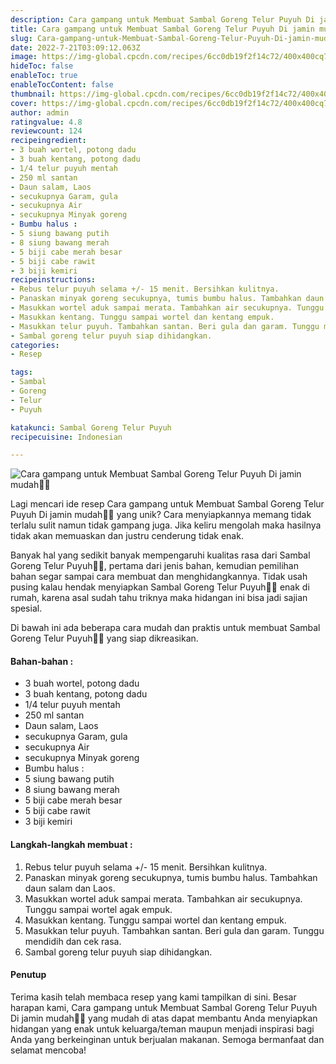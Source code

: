 ```yaml
---
description: Cara gampang untuk Membuat Sambal Goreng Telur Puyuh Di jamin mudah"
title: Cara gampang untuk Membuat Sambal Goreng Telur Puyuh Di jamin mudah
slug: Cara-gampang-untuk-Membuat-Sambal-Goreng-Telur-Puyuh-Di-jamin-mudah
date: 2022-7-21T03:09:12.063Z
image: https://img-global.cpcdn.com/recipes/6cc0db19f2f14c72/400x400cq70/photo.jpg
hideToc: false
enableToc: true
enableTocContent: false
thumbnail: https://img-global.cpcdn.com/recipes/6cc0db19f2f14c72/400x400cq70/photo.jpg
cover: https://img-global.cpcdn.com/recipes/6cc0db19f2f14c72/400x400cq70/photo.jpg
author: admin
ratingvalue: 4.8
reviewcount: 124
recipeingredient:
- 3 buah wortel, potong dadu
- 3 buah kentang, potong dadu
- 1/4 telur puyuh mentah
- 250 ml santan
- Daun salam, Laos
- secukupnya Garam, gula
- secukupnya Air
- secukupnya Minyak goreng
- Bumbu halus :
- 5 siung bawang putih
- 8 siung bawang merah
- 5 biji cabe merah besar
- 5 biji cabe rawit
- 3 biji kemiri
recipeinstructions:
- Rebus telur puyuh selama +/- 15 menit. Bersihkan kulitnya.
- Panaskan minyak goreng secukupnya, tumis bumbu halus. Tambahkan daun salam dan Laos.
- Masukkan wortel aduk sampai merata. Tambahkan air secukupnya. Tunggu sampai wortel agak empuk.
- Masukkan kentang. Tunggu sampai wortel dan kentang empuk.
- Masukkan telur puyuh. Tambahkan santan. Beri gula dan garam. Tunggu mendidih dan cek rasa.
- Sambal goreng telur puyuh siap dihidangkan.
categories:
- Resep

tags:
- Sambal
- Goreng
- Telur
- Puyuh

katakunci: Sambal Goreng Telur Puyuh
recipecuisine: Indonesian

---
```


![Cara gampang untuk Membuat Sambal Goreng Telur Puyuh Di jamin mudah👩‍🍳](https://img-global.cpcdn.com/recipes/6cc0db19f2f14c72/400x400cq70/photo.jpg)

Lagi mencari ide resep Cara gampang untuk Membuat Sambal Goreng Telur Puyuh Di jamin mudah👩‍🍳 yang unik? Cara menyiapkannya memang tidak terlalu sulit namun tidak gampang juga. Jika keliru mengolah maka hasilnya tidak akan memuaskan dan justru cenderung tidak enak.

Banyak hal yang sedikit banyak mempengaruhi kualitas rasa dari Sambal Goreng Telur Puyuh👩‍🍳, pertama dari jenis bahan, kemudian pemilihan bahan segar sampai cara membuat dan menghidangkannya. Tidak usah pusing kalau hendak menyiapkan Sambal Goreng Telur Puyuh👩‍🍳 enak di rumah, karena asal sudah tahu triknya maka hidangan ini bisa jadi sajian spesial.

Di bawah ini ada beberapa cara mudah dan praktis untuk membuat Sambal Goreng Telur Puyuh👩‍🍳 yang siap dikreasikan.

<!--inarticleads1-->

#### Bahan-bahan :

- 3 buah wortel, potong dadu
- 3 buah kentang, potong dadu
- 1/4 telur puyuh mentah
- 250 ml santan
- Daun salam, Laos
- secukupnya Garam, gula
- secukupnya Air
- secukupnya Minyak goreng
- Bumbu halus :
- 5 siung bawang putih
- 8 siung bawang merah
- 5 biji cabe merah besar
- 5 biji cabe rawit
- 3 biji kemiri

<!--inarticleads2-->

#### Langkah-langkah membuat :

1. Rebus telur puyuh selama +/- 15 menit. Bersihkan kulitnya.
1. Panaskan minyak goreng secukupnya, tumis bumbu halus. Tambahkan daun salam dan Laos.
1. Masukkan wortel aduk sampai merata. Tambahkan air secukupnya. Tunggu sampai wortel agak empuk.
1. Masukkan kentang. Tunggu sampai wortel dan kentang empuk.
1. Masukkan telur puyuh. Tambahkan santan. Beri gula dan garam. Tunggu mendidih dan cek rasa.
1. Sambal goreng telur puyuh siap dihidangkan.

#### Penutup

Terima kasih telah membaca resep yang kami tampilkan di sini. Besar harapan kami, Cara gampang untuk Membuat Sambal Goreng Telur Puyuh Di jamin mudah👩‍🍳 yang mudah di atas dapat membantu Anda menyiapkan hidangan yang enak untuk keluarga/teman maupun menjadi inspirasi bagi Anda yang berkeinginan untuk berjualan makanan. Semoga bermanfaat dan selamat mencoba!